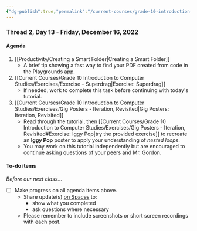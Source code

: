 ```yaml
---
{"dg-publish":true,"permalink":"/current-courses/grade-10-introduction-to-computer-studies/section-1/thread-2/day-13/","dgHomeLink":false}
---
```


### Thread 2, Day 13 - Friday, December 16, 2022
#### Agenda

1. [[Productivity/Creating a Smart Folder|Creating a Smart Folder]]
	- A brief tip showing a fast way to find your PDF created from code in the Playgrounds app.
2. [[Current Courses/Grade 10 Introduction to Computer Studies/Exercises/Exercise - Superdrag|Exercise: Superdrag]]
	- If needed, work to complete this task before continuing with today's tutorial.
3.  [[Current Courses/Grade 10 Introduction to Computer Studies/Exercises/Gig Posters - Iteration, Revisited|Gig Posters: Iteration, Revisited]]
	- Read through the tutorial, then [[Current Courses/Grade 10 Introduction to Computer Studies/Exercises/Gig Posters - Iteration, Revisited#Exercise: Iggy Pop|try the provided exercise]] to recreate an **Iggy Pop** poster to apply your understanding of *nested loops*.
	- You may work on this tutorial independently but are encouraged to continue asking questions of your peers and Mr. Gordon.

#### To-do items
*Before our next class...*

- [ ] Make progress on all agenda items above.
	- Share update(s) [on Spaces](https://ca.spacesedu.com/) to:
		- show what you completed
		- ask questions where necessary
	- Please remember to include screenshots or short screen recordings with each post.